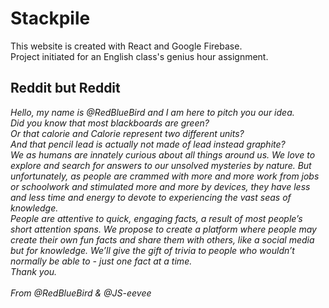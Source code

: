 # Stackpile

This website is created with React and Google Firebase. \
Project initiated for an English class's genius hour assignment.

## Reddit but Reddit

*Hello, my name is @RedBlueBird and I am here to pitch you our idea. \
Did you know that most blackboards are green? \
Or that calorie and Calorie represent two different units? \
And that pencil lead is actually not made of lead instead graphite? \
We as humans are innately curious about all things around us. We love to explore and search for answers to our unsolved mysteries by nature. But unfortunately, as people are crammed with more and more work from jobs or schoolwork and stimulated more and more by devices, they have less and less time and energy to devote to experiencing the vast seas of knowledge. \
People are attentive to quick, engaging facts, a result of most people’s short attention spans. We propose to create a platform where people may create their own fun facts and share them with others, like a social media but for knowledge. We’ll give the gift of trivia to people who wouldn’t normally be able to - just one fact at a time. \
Thank you.
<br /> <br />
From @RedBlueBird & @JS-eevee*

